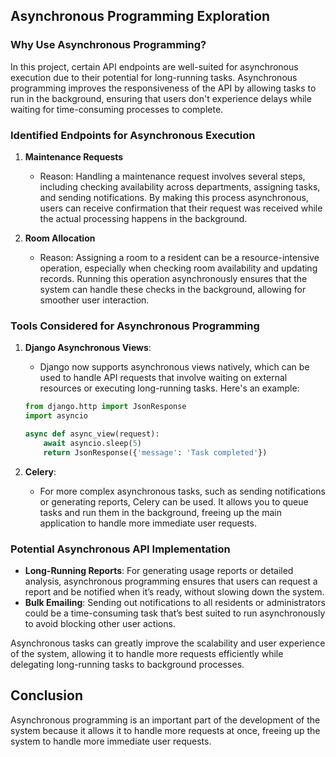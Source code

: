 ## Asynchronous Programming Exploration

### Why Use Asynchronous Programming?

In this project, certain API endpoints are well-suited for asynchronous execution due to their potential for long-running tasks. Asynchronous programming improves the responsiveness of the API by allowing tasks to run in the background, ensuring that users don't experience delays while waiting for time-consuming processes to complete.

### Identified Endpoints for Asynchronous Execution

1. **Maintenance Requests**
   - Reason: Handling a maintenance request involves several steps, including checking availability across departments, assigning tasks, and sending notifications. By making this process asynchronous, users can receive confirmation that their request was received while the actual processing happens in the background.

2. **Room Allocation**
   - Reason: Assigning a room to a resident can be a resource-intensive operation, especially when checking room availability and updating records. Running this operation asynchronously ensures that the system can handle these checks in the background, allowing for smoother user interaction.

### Tools Considered for Asynchronous Programming

1. **Django Asynchronous Views**:
   - Django now supports asynchronous views natively, which can be used to handle API requests that involve waiting on external resources or executing long-running tasks. Here's an example:

   ```python
   from django.http import JsonResponse
   import asyncio

   async def async_view(request):
       await asyncio.sleep(5)
       return JsonResponse({'message': 'Task completed'})
   ```

2. **Celery**:
   - For more complex asynchronous tasks, such as sending notifications or generating reports, Celery can be used. It allows you to queue tasks and run them in the background, freeing up the main application to handle more immediate user requests.

### Potential Asynchronous API Implementation

- **Long-Running Reports**: For generating usage reports or detailed analysis, asynchronous programming ensures that users can request a report and be notified when it’s ready, without slowing down the system.
- **Bulk Emailing**: Sending out notifications to all residents or administrators could be a time-consuming task that’s best suited to run asynchronously to avoid blocking other user actions.

Asynchronous tasks can greatly improve the scalability and user experience of the system, allowing it to handle more requests efficiently while delegating long-running tasks to background processes.

## Conclusion

Asynchronous programming is an important part of the development of the system because it allows it to handle more requests at once, freeing up the system to handle more immediate user requests.
